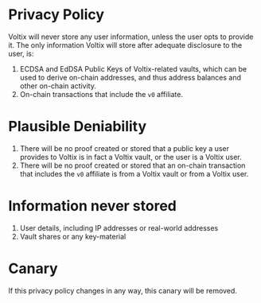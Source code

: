 # Privacy Policy

Voltix will never store any user information, unless the user opts to provide it. The only information Voltix will store after adequate disclosure to the user, is:

1) ECDSA and EdDSA Public Keys of Voltix-related vaults, which can be used to derive on-chain addresses, and thus address balances and other on-chain activity.
2) On-chain transactions that include the `v0` affiliate.

# Plausible Deniability

1) There will be no proof created or stored that a public key a user provides to Voltix is in fact a Voltix vault, or the user is a Voltix user. 
2) There will be no proof created or stored that an on-chain transaction that includes the `v0` affiliate is from a Voltix vault or from a Voltix user. 

# Information never stored

1) User details, including IP addresses or real-world addresses
2) Vault shares or any key-material

# Canary

If this privacy policy changes in any way, this canary will be removed. 


